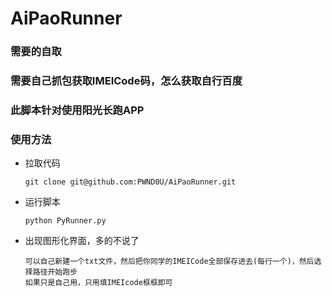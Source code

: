 # AiPaoRunner

### 需要的自取

### 需要自己抓包获取IMEICode码，怎么获取自行百度

### 此脚本针对使用阳光长跑APP

### 使用方法

 * 拉取代码

   ```
   git clone git@github.com:PWND0U/AiPaoRunner.git
   ```

* 运行脚本

  ```
  python PyRunner.py
  ```

* 出现图形化界面，多的不说了

  ```
  可以自己新建一个txt文件，然后把你同学的IMEICode全部保存进去(每行一个)，然后选择路径开始跑步
  如果只是自己用，只用填IMEIcode框框即可
  ```

  
